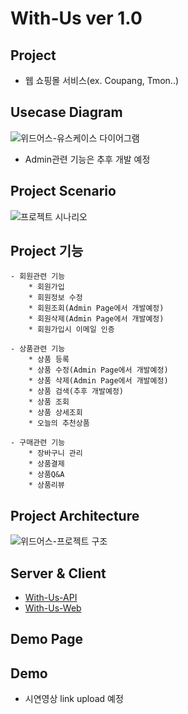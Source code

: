 # With-Us ver 1.0
## Project
 - 웹 쇼핑몰 서비스(ex. Coupang, Tmon..)
 
## Usecase Diagram
![위드어스-유스케이스 다이어그램](https://user-images.githubusercontent.com/31653025/87136571-a5487300-c2d6-11ea-8adf-7b39a40fcb7e.JPG)
* Admin관련 기능은 추후 개발 예정
 
## Project Scenario
![프로젝트 시나리오](https://user-images.githubusercontent.com/31653025/87135374-ed669600-c2d4-11ea-9605-334d4647e0da.png)

## Project 기능
```
- 회원관련 기능
    * 회원가입
    * 회원정보 수정
    * 회원조회(Admin Page에서 개발예정)
    * 회원삭제(Admin Page에서 개발예정)
    * 회원가입시 이메일 인증
    
- 상품관련 기능
    * 상품 등록
    * 상품 수정(Admin Page에서 개발예정)
    * 상품 삭제(Admin Page에서 개발예정)
    * 상품 검색(추후 개발예정)
    * 상품 조회
    * 상품 상세조회
    * 오늘의 추천상품    

- 구매관련 기능
    * 장바구니 관리
    * 상품결제
    * 상품Q&A
    * 상품리뷰

```

## Project Architecture
![위드어스-프로젝트 구조](https://user-images.githubusercontent.com/31653025/87139377-d9be2e00-c2da-11ea-846b-d407b4036ec2.png)

## Server & Client
- [With-Us-API](https://github.com/mentalK94/With-US-api)
- [With-Us-Web](https://github.com/mentalK94/With-US-Web)

## Demo Page

## Demo
 - 시연영상 link upload 예정
